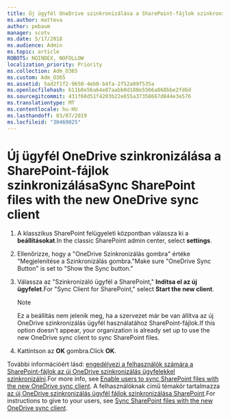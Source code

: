 ```yaml
---
title: Új ügyfél OneDrive szinkronizálása a SharePoint-fájlok szinkronizálása
ms.author: matteva
author: pebaum
manager: scotv
ms.date: 5/17/2018
ms.audience: Admin
ms.topic: article
ROBOTS: NOINDEX, NOFOLLOW
localization_priority: Priority
ms.collection: Adm_O365
ms.custom: Adm_O365
ms.assetid: 5ad2f1f2-9650-4eb0-b4fa-2f52a09f535a
ms.openlocfilehash: b11b8e56a64e87aabb0d188e5566a868bbe2fd6d
ms.sourcegitcommit: 431f60d51f4203b22e655a37358667d844e3e576
ms.translationtype: MT
ms.contentlocale: hu-HU
ms.lasthandoff: 03/07/2019
ms.locfileid: "30469025"
---
```

# <a name="sync-sharepoint-files-with-the-new-onedrive-sync-client"></a><span data-ttu-id="7b6f1-102">Új ügyfél OneDrive szinkronizálása a SharePoint-fájlok szinkronizálása</span><span class="sxs-lookup"><span data-stu-id="7b6f1-102">Sync SharePoint files with the new OneDrive sync client</span></span>

1. <span data-ttu-id="7b6f1-103">A klasszikus SharePoint felügyeleti központban válassza ki a **beállításokat**.</span><span class="sxs-lookup"><span data-stu-id="7b6f1-103">In the classic SharePoint admin center, select **settings**.</span></span>
    
2. <span data-ttu-id="7b6f1-104">Ellenőrizze, hogy a "OneDrive Szinkronizálás gombra" értéke "Megjelenítése a Szinkronizálás gombra."</span><span class="sxs-lookup"><span data-stu-id="7b6f1-104">Make sure "OneDrive Sync Button" is set to "Show the Sync button."</span></span>
    
3. <span data-ttu-id="7b6f1-105">Válassza az "Szinkronizáló ügyfél a SharePoint," **Indítsa el az új ügyfelet**.</span><span class="sxs-lookup"><span data-stu-id="7b6f1-105">For "Sync Client for SharePoint," select **Start the new client**.</span></span>
    
    > [!NOTE]
    > <span data-ttu-id="7b6f1-106">Ez a beállítás nem jelenik meg, ha a szervezet már be van állítva az új OneDrive szinkronizálás ügyfél használatához SharePoint-fájlok.</span><span class="sxs-lookup"><span data-stu-id="7b6f1-106">If this option doesn't appear, your organization is already set up to use the new OneDrive sync client to sync SharePoint files.</span></span> 
  
4. <span data-ttu-id="7b6f1-107">Kattintson az **OK** gombra.</span><span class="sxs-lookup"><span data-stu-id="7b6f1-107">Click **OK**.</span></span>
    
<span data-ttu-id="7b6f1-108">További információért lásd: [engedélyezi a felhasználók számára a SharePoint-fájlok az új OneDrive szinkronizálás ügyfelekkel szinkronizálni](https://go.microsoft.com/fwlink/?linkid=866433).</span><span class="sxs-lookup"><span data-stu-id="7b6f1-108">For more info, see [Enable users to sync SharePoint files with the new OneDrive sync client](https://go.microsoft.com/fwlink/?linkid=866433).</span></span> <span data-ttu-id="7b6f1-109">A felhasználóknak című témakör tartalmazza [az új OneDrive szinkronizálás ügyfél fájlok szinkronizálása SharePoint](https://go.microsoft.com/fwlink/?linkid=866427).</span><span class="sxs-lookup"><span data-stu-id="7b6f1-109">For instructions to give to your users, see [Sync SharePoint files with the new OneDrive sync client](https://go.microsoft.com/fwlink/?linkid=866427).</span></span>
  

